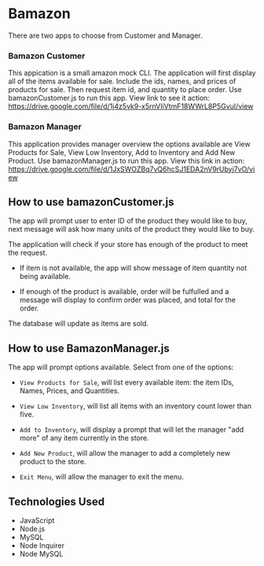# Bamazon
There are two apps to choose from Customer and Manager.

### Bamazon Customer
This appication is a small amazon mock CLI. The application will first display all of the items available for sale. Include the ids, names, and prices of products for sale. Then request item id, and quantity to place order. Use bamazonCustomer.js to run this app.
View link to see it action:
https://drive.google.com/file/d/1j4z5vk9-x5rnVIiVtmF18WWrL8P5GvuI/view

### Bamazon Manager
This application provides manager overview the options available are View Products for Sale, View Low Inventory, Add to Inventory and Add New Product. Use bamazonManager.js to run this app.
View this link in action:
https://drive.google.com/file/d/1JxSWOZBq7vQ6hcSJ1EDA2nV9rUbyj7vO/view

## How to use bamazonCustomer.js
The app will prompt user to enter ID of the product they would like to buy, next message will ask how many units of the product they would like to buy.

The application will check if your store has enough of the product to meet the request.

* If item is not available, the app will show message of item quantity not being available.

* If enough of the product is available, order will be fulfulled and a message will display to confirm order was placed, and total for the order.

The database will update as items are sold.

## How to use BamazonManager.js
The app will prompt options available. Select from one of the options:

* `View Products for Sale`, will list every available item: the item IDs, Names, Prices, and Quantities.

* `View Low Inventory`, will list all items with an inventory count lower than five.

* `Add to Inventory`, will display a prompt that will let the manager "add more" of any item currently in the store.

* `Add New Product`, will allow the manager to add a completely new product to the store.

* `Exit Menu`, will allow the manager to exit the menu.

## Technologies Used
* JavaScript
* Node.js
* MySQL
* Node Inquirer
* Node MySQL